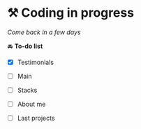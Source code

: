 # ⚒ Coding in progress
*Come back in a few days*

🚘 **To-do list**


- [x]  Testimonials
- [ ]  Main 
- [ ]  Stacks 
- [ ]  About me
- [ ]  Last projects


